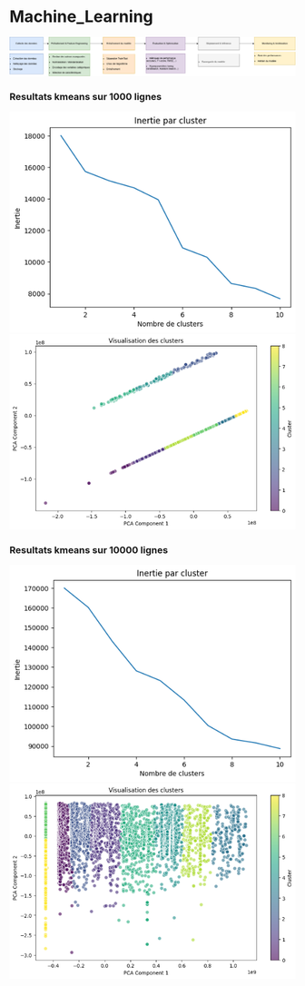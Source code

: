 Machine_Learning
==============================


![Schéma du Pipeline ML](image/ML.drawio.png)

### Resultats kmeans sur 1000 lignes
![Inertie du kmeans 1000 lignes](image/kmeans_1000/intertie_clusters_kmenas_1000.png)
![Visualisation des clusters sur 1000 lignes kmeans](image/kmeans_1000/visu_clusters_kmeans_1000.png)


### Resultats kmeans sur 10000 lignes
![Inertie du kmeans 10000 lignes](image/kmeans_10000/intertie_clusters_kmenas_10000.png)
![Visualisation des clusters sur 10000 lignes kmeans](image/kmeans_10000/visu_clusters_kmenas_10000.png)
